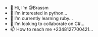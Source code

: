 - 👋 Hi, I’m @Brassm
- 👀 I’m interested in python...
- 🌱 I’m currently learning ruby...
- 💞️ I’m looking to collaborate on C#...
- 📫 How to reach me +2348127700421...

<!---
Brassm/Brassm is a ✨ special ✨ repository because its `README.md` (this file) appears on your GitHub profile.
You can click the Preview link to take a look at your changes.
--->
